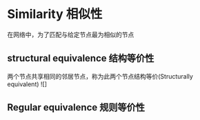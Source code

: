 # Similarity 相似性
在网络中，为了匹配与给定节点最为相似的节点


## structural equivalence 结构等价性
两个节点共享相同的邻居节点，称为此两个节点结构等价(Structurally equivalent)
![]

## Regular equivalence 规则等价性
